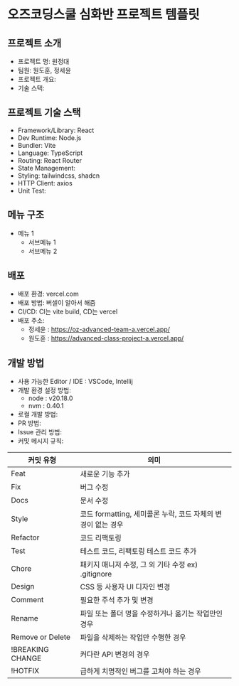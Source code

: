 # 오즈코딩스쿨 심화반 프로젝트 템플릿

## 프로젝트 소개

- 프로젝트 명: 원정대
- 팀원: 원도훈, 정세윤
- 프로젝트 개요:
- 기술 스택:


## 프로젝트 기술 스택

- Framework/Library: React
- Dev Runtime: Node.js
- Bundler: Vite
- Language: TypeScript
- Routing: React Router
- State Management:
- Styling: tailwindcss, shadcn
- HTTP Client: axios
- Unit Test:

## 메뉴 구조

- 메뉴 1
  - 서브메뉴 1
  - 서브메뉴 2

## 배포

- 배포 환경: vercel.com
- 배포 방법: 버셀이 알아서 해줌
- CI/CD: CI는 vite build, CD는 vercel
- 배포 주소: 
    - 정세윤 : https://oz-advanced-team-a.vercel.app/
    - 원도훈 : https://advanced-class-project-a.vercel.app/

## 개발 방법

- 사용 가능한 Editor / IDE : VSCode, Intellij
- 개발 환경 설정 방법:
    - node : v20.18.0
    - nvm : 0.40.1 
- 로컬 개발 방법:
- PR 방법:
- Issue 관리 방법:
- 커밋 메시지 규칙:

커밋 유형 | 의미
-- | --
Feat | 새로운 기능 추가
Fix | 버그 수정
Docs | 문서 수정
Style | 코드 formatting, 세미콜론 누락, 코드 자체의 변경이 없는 경우
Refactor | 코드 리팩토링
Test | 테스트 코드, 리팩토링 테스트 코드 추가
Chore | 패키지 매니저 수정, 그 외 기타 수정 ex) .gitignore
Design | CSS 등 사용자 UI 디자인 변경
Comment | 필요한 주석 추가 및 변경
Rename | 파일 또는 폴더 명을 수정하거나 옮기는 작업만인 경우
Remove  or Delete | 파일을 삭제하는 작업만 수행한 경우
!BREAKING CHANGE | 커다란 API 변경의 경우
!HOTFIX | 급하게 치명적인 버그를 고쳐야 하는 경우 
